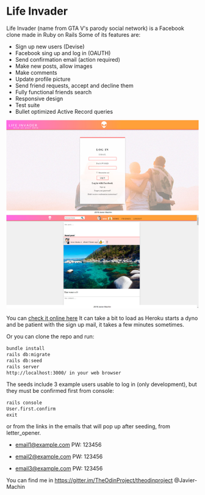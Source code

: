 # Life Invader

Life Invader (name from GTA V's parody social network) is a Facebook clone made in Ruby on Rails
Some of its features are:

* Sign up new users (Devise)
* Facebook sing up and log in (OAUTH)
* Send confirmation email (action required)
* Make new posts, allow images
* Make comments
* Update profile picture
* Send friend requests, accept and decline them
* Fully functional friends search
* Responsive design
* Test suite
* Bullet optimized Active Record queries

![Life Invader screenshot 1](public/LifeInvader1.jpg)
![Life Invader screenshot 2](public/LifeInvader2.jpg)

You can [check it online here](https://life-invader-fb.herokuapp.com) 
It can take a bit to load as Heroku starts a dyno and be patient with the sign up mail, 
it takes a few minutes sometimes.

Or you can clone the repo and run:
```
bundle install
rails db:migrate
rails db:seed
rails server
http://localhost:3000/ in your web browser
```
The seeds include 3 example users usable to log in (only development), but they must be confirmed first from console:
```
rails console
User.first.confirm
exit
```
or from the links in the emails that will pop up after seeding, from letter_opener.

* email1@example.com 
  PW: 123456

* email2@example.com 
  PW: 123456

* email3@example.com 
  PW: 123456

You can find me in https://gitter.im/TheOdinProject/theodinproject  @Javier-Machin
